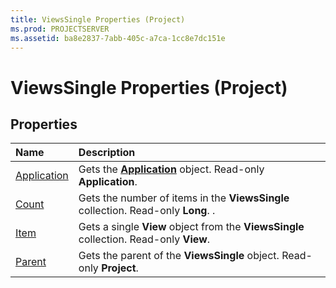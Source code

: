 ```yaml
---
title: ViewsSingle Properties (Project)
ms.prod: PROJECTSERVER
ms.assetid: ba8e2837-7abb-405c-a7ca-1cc8e7dc151e
---
```



# ViewsSingle Properties (Project)

## Properties



|**Name**|**Description**|
|:-----|:-----|
|[Application](viewssingle-application-property-project.md)|Gets the  **[Application](application-object-project.md)** object. Read-only **Application**.|
|[Count](viewssingle-count-property-project.md)|Gets the number of items in the  **ViewsSingle** collection. Read-only **Long**. .|
|[Item](viewssingle-item-property-project.md)|Gets a single  **View** object from the **ViewsSingle** collection. Read-only **View**.|
|[Parent](viewssingle-parent-property-project.md)|Gets the parent of the  **ViewsSingle** object. Read-only **Project**.|

